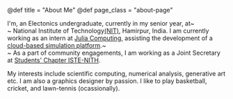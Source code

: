 @def title = "About Me"
@def page_class = "about-page"

I&#39;m, an Electonics undergraduate, currently in my senior year, at~~~<br>~~~
National Institute of Technology[(NIT)](https://nith.ac.in/), Hamirpur, India.
I am currently working as an intern at [Julia Computing](https://juliacomputing.com/), assisting the development of a [cloud-based simulation platform](https://juliacomputing.com/products/juliasim/).~~~<br>~~~
As a part of community engagements, I am working as a Joint Secretary at [Students' Chapter ISTE-NITH](https://istenith.com/).

My interests include scientific computing, numerical analysis, generative art etc. I am also a graphics designer by passion. I like to play basketball, cricket, and lawn-tennis (ocassionally). 
